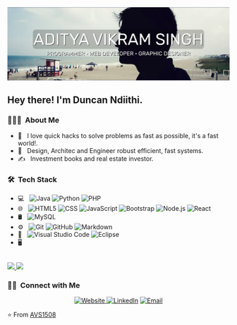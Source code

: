 <img src="https://raw.githubusercontent.com/AVS1508/AVS1508/master/assets/Aditya%20Vikram%20Singh%20Banner.png">

<h2> Hey there! I'm Duncan Ndiithi.</h2>

<h3> 👨🏻‍💻 &nbsp;About Me </h3>

- 🤔 &nbsp; I love quick hacks to solve problems as fast as possible, it's a fast world!.
- 🌱 &nbsp; Design, Architec and Engineer robust efficient, fast systems.
- ✍️ &nbsp; Investment books and real estate investor.

<h3> 🛠 &nbsp;Tech Stack</h3>

- 💻 &nbsp;
  ![Java](https://img.shields.io/badge/-Java-333333?style=flat&logo=Java&logoColor=007396)
  ![Python](https://img.shields.io/badge/-Python-333333?style=flat&logo=python)
  ![PHP](https://img.shields.io/packagist/php-v/symfony/symfony?style=flat-square)
- 🌐 &nbsp;
  ![HTML5](https://img.shields.io/badge/-HTML5-333333?style=flat&logo=HTML5)
  ![CSS](https://img.shields.io/badge/-CSS-333333?style=flat&logo=CSS3&logoColor=1572B6)
  ![JavaScript](https://img.shields.io/badge/-JavaScript-333333?style=flat&logo=javascript)
  ![Bootstrap](https://img.shields.io/badge/-Bootstrap-333333?style=flat&logo=bootstrap&logoColor=563D7C)
  ![Node.js](https://img.shields.io/badge/-Node.js-333333?style=flat&logo=node.js)
  ![React](https://img.shields.io/badge/-React-333333?style=flat&logo=react)
- 🛢 &nbsp;
  ![MySQL](https://img.shields.io/badge/-MySQL-333333?style=flat&logo=mysql)
- ⚙️ &nbsp;
  ![Git](https://img.shields.io/badge/-Git-333333?style=flat&logo=git)
  ![GitHub](https://img.shields.io/badge/-GitHub-333333?style=flat&logo=github)
  ![Markdown](https://img.shields.io/badge/-Markdown-333333?style=flat&logo=markdown)
- 🔧 &nbsp;
  ![Visual Studio Code](https://img.shields.io/badge/-Visual%20Studio%20Code-333333?style=flat&logo=visual-studio-code&logoColor=007ACC)
  ![Eclipse](https://img.shields.io/badge/-Eclipse-333333?style=flat&logo=eclipse-ide&logoColor=2C2255)
- 🖥 &nbsp;

<br/>

<a href="https://github.com/Ndiithi">
  <img height="180em" src="https://github-readme-stats.vercel.app/api?username=Ndiithi&theme=buefy&show_icons=true" />
  <img height="180em" src="https://github-readme-stats.vercel.app/api/top-langs/?username=Ndiithi&theme=buefy&layout=compact" />
</a>

<br/>

<h3> 🤝🏻 &nbsp;Connect with Me </h3>

<p align="center">
<a href="http://werisecorp.com/"><img alt="Website" </a>
<a href="https://www.linkedin.com/in/duncan-ndiithi-b98879107/"><img alt="LinkedIn" src="https://img.shields.io/badge/LinkedIn-Aditya%20Vikram%20Singh-blue?style=flat-square&logo=linkedin"></a>
<a href="mailto:duncanndiithi@gmail.com"><img alt="Email" src="https://img.shields.io/badge/duncanndiithi@gmail.com-blue?style=flat-square&logo=gmail"></a>
</p>

⭐️ From [AVS1508](https://github.com/Ndiithi)
